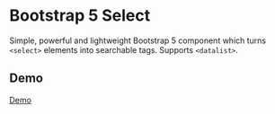 # Bootstrap 5 Select

Simple, powerful and lightweight Bootstrap 5 component which turns `<select>` elements into searchable tags. Supports `<datalist>`.

## Demo

[Demo](https://ecmel.github.io/bootstrap5-select/demo.html)
